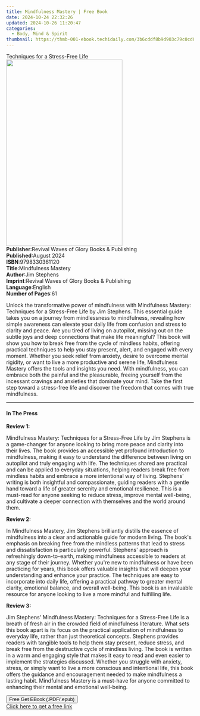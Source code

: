 ```yaml
---
title: Mindfulness Mastery | Free Book
date: 2024-10-24 22:32:26
updated: 2024-10-26 11:20:47
categories:
  - Body, Mind & Spirit
thumbnail: https://thmb-001-ebook.techidaily.com/3b6cddf8b9d903c79c0cd84172314d99a4cd87b7f4b9c68ef0c8786481f0b9e3.jpg
---
```

<main id="book-container">
  <div class="flex flex-col">
    <div class="book-brief flex-1 py-6 px-4 sm:p-6 md:py-10 md:px-8">
      <!-- brief-->
      <div class="book-brief-main">Techniques for a Stress-Free Life</div>
    </div>
    <div
      class="book-meta-info flex-1 grid gap-4 col-start-1 col-end-3 row-start-1 sm:mb-6 sm:grid-cols-4 lg:gap-6 lg:col-start-2 lg:row-end-6 lg:row-span-6 lg:mb-0"
    >
      <div
        class="book-meta-info-left place-content-center mt-4 p-4 text-sm leading-6 col-start-2 col-span-2 dark:text-slate-400"
      >
        <img
          class="w-full h-500 object-cover rounded-lg sm:h-255 sm:col-span-2 lg:col-span-full"
          src="https://img-001-ebook.techidaily.com/dbd4ea82c809045778586e5f3879764e67ec0c0d2fd16873057ef1ee8d8d35cc.jpg"
          alt=""
          width="312"
          height="500"
        />
      </div>
      <div
        class="book-meta-info-right mt-2 col-start-1 row-start-2 col-span-3 self-center"
      >
        <!-- meta data  -->
        <div class="flex flex-col px-4 md:px-8">
          <div class="flex-1">
            <strong>Publisher</strong>:<span class="px-2"
              >Revival Waves of Glory Books &amp; Publishing</span
            >
          </div>
          <div class="flex-1">
            <strong>Published</strong>:<span class="px-2">August 2024</span>
          </div>
          <div class="flex-1">
            <strong>ISBN</strong>:<span class="px-2">9798330361120</span>
          </div>
          <div class="flex-1">
            <strong>Title</strong>:<span class="px-2">Mindfulness Mastery</span>
          </div>
          <div class="flex-1">
            <strong>Author</strong>:<span class="px-2">Jim Stephens</span>
          </div>
          <div class="flex-1">
            <strong>Imprint</strong>:<span class="px-2"
              >Revival Waves of Glory Books &amp; Publishing</span
            >
          </div>
          <div class="flex-1">
            <strong>Language</strong>:<span class="px-2">English</span>
          </div>
          <div class="flex-1">
            <strong>Number of Pages</strong>:<span class="px-2">61</span>
          </div>
        </div>
      </div>
    </div>
    <div class="book-description flex-1 py-6 px-4 sm:p-6 md:py-10 md:px-8">
      <div class="book-description-main">
        <div accordion-content="" id="description">
          <p>
            Unlock the transformative power of mindfulness with Mindfulness
            Mastery: Techniques for a Stress-Free Life by Jim Stephens. This
            essential guide takes you on a journey from mindlessness to
            mindfulness, revealing how simple awareness can elevate your daily
            life from confusion and stress to clarity and peace. Are you tired
            of living on autopilot, missing out on the subtle joys and deep
            connections that make life meaningful? This book will show you how
            to break free from the cycle of mindless habits, offering practical
            techniques to help you stay present, alert, and engaged with every
            moment. Whether you seek relief from anxiety, desire to overcome
            mental rigidity, or want to live a more productive and serene life,
            Mindfulness Mastery offers the tools and insights you need. With
            mindfulness, you can embrace both the painful and the pleasurable,
            freeing yourself from the incessant cravings and anxieties that
            dominate your mind. Take the first step toward a stress-free life
            and discover the freedom that comes with true mindfulness.
          </p>
        </div>
      </div>
    </div>
    <div class="book-excerpts flex-1 py-6 px-4 sm:p-6 md:py-10 md:px-8">
      <!-- excerpts-->
      <div class="book-excerpts-main">
        <hr />
        <h4 class="placeholder placeholder-heading">
          <span>In The Press</span>
        </h4>
        <p></p>
        <p><strong>Review 1:</strong></p>
        <p>
          Mindfulness Mastery: Techniques for a Stress-Free Life by Jim Stephens
          is a game-changer for anyone looking to bring more peace and clarity
          into their lives. The book provides an accessible yet profound
          introduction to mindfulness, making it easy to understand the
          difference between living on autopilot and truly engaging with life.
          The techniques shared are practical and can be applied to everyday
          situations, helping readers break free from mindless habits and
          embrace a more intentional way of living. Stephens' writing is both
          insightful and compassionate, guiding readers with a gentle hand
          toward a life of greater serenity and emotional resilience. This is a
          must-read for anyone seeking to reduce stress, improve mental
          well-being, and cultivate a deeper connection with themselves and the
          world around them.
        </p>
        <p><strong>Review 2:</strong></p>
        <p>
          In Mindfulness Mastery, Jim Stephens brilliantly distills the essence
          of mindfulness into a clear and actionable guide for modern living.
          The book's emphasis on breaking free from the mindless patterns that
          lead to stress and dissatisfaction is particularly powerful. Stephens'
          approach is refreshingly down-to-earth, making mindfulness accessible
          to readers at any stage of their journey. Whether you're new to
          mindfulness or have been practicing for years, this book offers
          valuable insights that will deepen your understanding and enhance your
          practice. The techniques are easy to incorporate into daily life,
          offering a practical pathway to greater mental clarity, emotional
          balance, and overall well-being. This book is an invaluable resource
          for anyone looking to live a more mindful and fulfilling life.
        </p>
        <p><strong>Review 3:</strong></p>
        <p>
          Jim Stephens' Mindfulness Mastery: Techniques for a Stress-Free Life
          is a breath of fresh air in the crowded field of mindfulness
          literature. What sets this book apart is its focus on the practical
          application of mindfulness to everyday life, rather than just
          theoretical concepts. Stephens provides readers with tangible tools to
          help them stay present, reduce stress, and break free from the
          destructive cycle of mindless living. The book is written in a warm
          and engaging style that makes it easy to read and even easier to
          implement the strategies discussed. Whether you struggle with anxiety,
          stress, or simply want to live a more conscious and intentional life,
          this book offers the guidance and encouragement needed to make
          mindfulness a lasting habit. Mindfulness Mastery is a must-have for
          anyone committed to enhancing their mental and emotional well-being.
        </p>
        <p></p>
      </div>
    </div>
    <div
      class="book-about-author flex-1 py-6 px-4 sm:p-6 md:py-10 md:px-8"
    ></div>
    <div class="book-free-get flex-1 py-6 px-4 sm:p-6 md:py-10 md:px-8">
      <button
        id="btn-free-get"
        class="bg-blue-500 hover:bg-blue-700 text-white font-bold py-2 px-4 rounded"
      >
        Free Get EBook (.PDF/.epub)
      </button>
      <div id="countdown-display" class="px-2 text-lg mt-2"></div>
      <a
        id="free-link"
        class="hidden bg-blue-500 hover:bg-blue-700 text-white font-bold py-2 px-4 rounded"
        href="https://www.ebooks.com/en-us/book/211444247/mindfulness-mastery/jim-stephens/"
        target="_blank"
        >Click here to get a free link</a
      >
    </div>
    <script>
      let countdownTime = 0;
      let countdownInterval = null;
      document
        .getElementById('btn-free-get')
        .addEventListener('click', startCountdown);
      function startCountdown() {
        countdownTime = new Date().getTime() + 60000 * 3;
        countdownInterval = setInterval(updateCountdown, 1000);
        document.getElementById('btn-free-get').disabled = true;
        document
          .getElementById('btn-free-get')
          .classList.add('bg-gray-500', 'cursor-not-allowed');
      }
      function updateCountdown() {
        let currentTime = new Date().getTime();
        let timeLeft = countdownTime - currentTime;
        let secondsLeft = Math.floor(timeLeft / 1000);
        document.getElementById('countdown-display').innerHTML =
          `Remaining time: ${secondsLeft} seconds.`;
        if (secondsLeft <= 0) {
          clearInterval(countdownInterval);
          document.getElementById('btn-free-get').classList.add('hidden');
          document.getElementById('free-link').classList.remove('hidden');
          document.getElementById('countdown-display').innerHTML = '';
        }
      }
    </script>
  </div>
</main>
